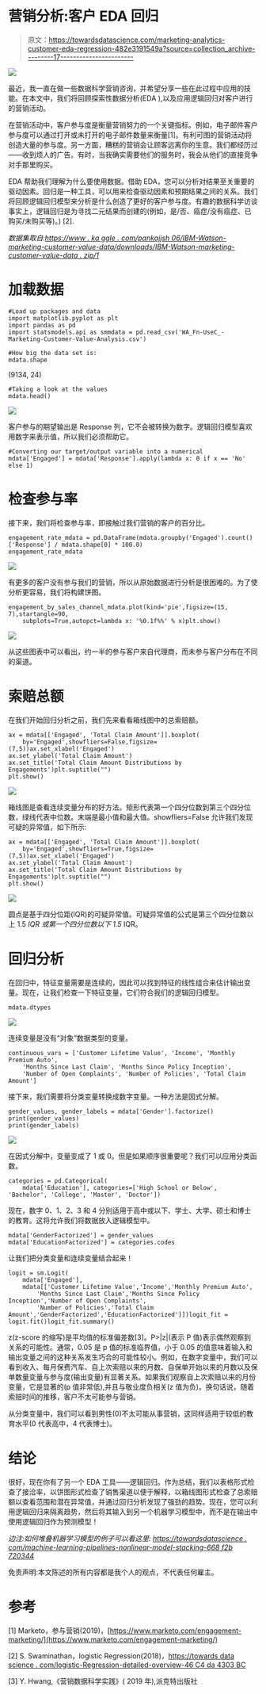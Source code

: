# 营销分析:客户 EDA 回归

> 原文：<https://towardsdatascience.com/marketing-analytics-customer-eda-regression-482e3191549a?source=collection_archive---------17----------------------->

![](img/e2a3298b89fbb5da9c179ce7c1792365.png)

最近，我一直在做一些数据科学营销咨询，并希望分享一些在此过程中应用的技能。在本文中，我们将回顾探索性数据分析(EDA ),以及应用逻辑回归对客户进行的营销活动。

在营销活动中，客户参与度是衡量营销努力的一个关键指标。例如，电子邮件客户参与度可以通过打开或未打开的电子邮件数量来衡量[1]。有利可图的营销活动将创造大量的参与度。另一方面，糟糕的营销会让顾客远离你的生意。我们都经历过——收到烦人的广告。有时，当我确实需要他们的服务时，我会从他们的直接竞争对手那里购买。

EDA 帮助我们理解为什么要使用数据。借助 EDA，您可以分析对结果至关重要的驱动因素。回归是一种工具，可以用来检查驱动因素和预期结果之间的关系。我们将回顾逻辑回归模型来分析是什么创造了更好的客户参与度。有趣的数据科学访谈事实上，逻辑回归是为寻找二元结果而创建的(例如，是/否、癌症/没有癌症、已购买/未购买等)。) [2].

*数据集取自:*[*https://www . ka ggle . com/pankajjsh 06/IBM-Watson-marketing-customer-value-data/downloads/IBM-Watson-marketing-customer-value-data . zip/1*](https://www.kaggle.com/pankajjsh06/ibm-watson-marketing-customer-value-data/downloads/ibm-watson-marketing-customer-value-data.zip/1)

# 加载数据

```
#Load up packages and data
import matplotlib.pyplot as plt
import pandas as pd
import statsmodels.api as smmdata = pd.read_csv('WA_Fn-UseC_-Marketing-Customer-Value-Analysis.csv')

﻿﻿#How big the data set is:
mdata.shape
```

(9134, 24)

```
#Taking a look at the values
mdata.head()
```

![](img/9a12cfe0d5ac9540b84951240dea93d3.png)

客户参与的期望输出是 Response 列，它不会被转换为数字。逻辑回归模型喜欢用数字来表示值，所以我们必须帮助它。

```
#Converting our target/output variable into a numerical
mdata['Engaged'] = mdata['Response'].apply(lambda x: 0 if x == 'No' else 1)
```

# 检查参与率

接下来，我们将检查参与率，即接触过我们营销的客户的百分比。

```
engagement_rate_mdata = pd.DataFrame(mdata.groupby('Engaged').count()['Response'] / mdata.shape[0] * 100.0)
engagement_rate_mdata
```

![](img/df7b5a60d3d1b9443f15376452a2e871.png)

有更多的客户没有参与我们的营销，所以从原始数据进行分析是很困难的。为了使分析更容易，我们将构建饼图。

```
engagement_by_sales_channel_mdata.plot(kind='pie',figsize=(15, 7),startangle=90,
    subplots=True,autopct=lambda x: '%0.1f%%' % x)plt.show()
```

![](img/3a40a20b885e5421ed77c1c98426b164.png)

从这些图表中可以看出，约一半的参与客户来自代理商，而未参与客户分布在不同的渠道。

# 索赔总额

在我们开始回归分析之前，我们先来看看箱线图中的总索赔额。

```
ax = mdata[['Engaged', 'Total Claim Amount']].boxplot(
    by='Engaged',showfliers=False,figsize=(7,5))ax.set_xlabel('Engaged')
ax.set_ylabel('Total Claim Amount')
ax.set_title('Total Claim Amount Distributions by Engagements')plt.suptitle("")
plt.show()
```

![](img/0712ab30119617d1c98adfba603fbbbd.png)

箱线图是查看连续变量分布的好方法。矩形代表第一个四分位数到第三个四分位数，绿线代表中位数。末端是最小值和最大值。showfliers=False 允许我们发现可疑的异常值，如下所示:

```
ax = mdata[['Engaged', 'Total Claim Amount']].boxplot(
    by='Engaged',showfliers=True,figsize=(7,5))ax.set_xlabel('Engaged')
ax.set_ylabel('Total Claim Amount')
ax.set_title('Total Claim Amount Distributions by Engagements')plt.suptitle("")
plt.show()
```

![](img/9c83ce643e7f6620cabd8359c91c6919.png)

圆点是基于四分位距(IQR)的可疑异常值。可疑异常值的公式是第三个四分位数以上 1.5 *IQR 或第一个四分位数以下 1.5* IQR。

# 回归分析

在回归中，特征变量需要是连续的，因此可以找到特征的线性组合来估计输出变量。现在，让我们检查一下特征变量，它们符合我们的逻辑回归模型。

```
mdata.dtypes
```

![](img/c8623add6361b2117bf0e73c16765978.png)

连续变量是没有“对象”数据类型的变量。

```
continuous_vars = ['Customer Lifetime Value', 'Income', 'Monthly Premium Auto', 
    'Months Since Last Claim', 'Months Since Policy Inception', 
    'Number of Open Complaints', 'Number of Policies', 'Total Claim Amount']
```

接下来，我们需要将分类变量转换成数字变量。一种方法是因式分解。

```
gender_values, gender_labels = mdata['Gender'].factorize()
print(gender_values)
print(gender_labels)
```

![](img/f8e593663881bec4f025220bf6e1eaff.png)

在因式分解中，变量变成了 1 或 0。但是如果顺序很重要呢？我们可以应用分类函数。

```
categories = pd.Categorical(
    mdata['Education'], categories=['High School or Below', 'Bachelor', 'College', 'Master', 'Doctor'])
```

现在，数字 0、1、2、3 和 4 分别适用于高中或以下、学士、大学、硕士和博士的教育。这将允许我们将数据放入逻辑模型中。

```
mdata['GenderFactorized'] = gender_values
mdata['EducationFactorized'] = categories.codes
```

让我们把分类变量和连续变量结合起来！

```
logit = sm.Logit(
    mdata['Engaged'], 
    mdata[['Customer Lifetime Value','Income','Monthly Premium Auto',
        'Months Since Last Claim','Months Since Policy Inception','Number of Open Complaints',
        'Number of Policies','Total Claim Amount','GenderFactorized','EducationFactorized']])logit_fit = logit.fit()logit_fit.summary()
```

z(z-score 的缩写)是平均值的标准偏差数[3]。P>|z|(表示 P 值)表示偶然观察到关系的可能性。通常，0.05 是 p 值的标准临界值，小于 0.05 的值意味着输入和输出变量之间的这种关系发生巧合的可能性较小。例如，在数字变量中，我们可以看到收入、每月保费汽车、自上次索赔以来的月数、自保单开始以来的月数以及保单数量变量与参与度(输出变量)有显著关系。如果我们观察自上次索赔以来的月份变量，它是显著的(p 值非常低),并且与敬业度负相关(z 值为负)。换句话说，随着索赔时间的推移，客户不太可能参与营销。

从分类变量中，我们可以看到男性(0)不太可能从事营销，这同样适用于较低的教育水平(0 代表高中，4 代表博士)。

# 结论

很好，现在你有了另一个 EDA 工具——逻辑回归。作为总结，我们以表格形式检查了接洽率，以饼图形式检查了销售渠道以便于解释，以箱线图形式检查了总索赔额以查看范围和潜在异常值，并通过回归分析发现了强劲的趋势。现在，您可以利用逻辑回归来隔离趋势，然后将其输入到另一个机器学习模型中，而不是在输出中使用逻辑回归作为预测模型！

*边注:如何堆叠机器学习模型的例子可以看这里:* [*https://towardsdatascience . com/machine-learning-pipelines-nonlinear-model-stacking-668 f2b 720344*](/machine-learning-pipelines-nonlinear-model-stacking-668f2b720344)

免责声明:本文陈述的所有内容都是我个人的观点，不代表任何雇主。

# 参考

[1] Marketo，参与营销(2019)，[https://www.marketo.com/engagement-marketing/](https://www.marketo.com/engagement-marketing/)

[2] S. Swaminathan，logistic Regression(2018)，[https://towards data science . com/logistic-Regression-detailed-overview-46 C4 da 4303 BC](/logistic-regression-detailed-overview-46c4da4303bc)

[3] Y. Hwang,《营销数据科学实践》( 2019 年),派克特出版社